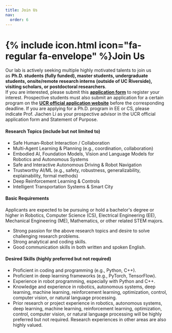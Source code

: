 ```yaml
---
title: Join Us
nav:
  order: 6
---
```


# {% include icon.html icon="fa-regular fa-envelope" %}Join Us

Our lab is actively seeking multiple highly motivated talents to join us as **Ph.D. students (fully funded), master students, undergraduate students, onsite/remote research interns (outside of UC Riverside), visiting scholars, or postdoctoral researchers**. <br>
If you are interested, please submit this **[application form](https://docs.google.com/forms/d/1LLewwdhoxXcOv1B8j1KszhDWmdqoBc5QV5xTahVJieg/viewform)** to register your interest. Prospective students must also submit an application for a certain program on the **[UCR official application website](https://www.ucr.edu/apply)** before the corresponding deadline. If you are applying for a Ph.D. program in EE or CS, please indicate Prof. Jiachen Li as your prospective advisor in the UCR official application form and Statement of Purpose.

#### Research Topics (include but not limited to)

-	Safe Human-Robot Interaction / Collaboration
-	Multi-Agent Learning & Planning (e.g., coordination, collaboration)
-	Embodied AI, Foundation Models, Vision and Language Models for Robotics and Autonomous Systems
-	Safe and Interactive Autonomous Driving & Robot Navigation
-	Trustworthy AI/ML (e.g., safety, robustness, generalizability, explainability, formal methods)
-	Deep Reinforcement Learning & Controls
-	Intelligent Transportation Systems & Smart City


#### Basic Requirements
Applicants are expected to be pursuing or hold a bachelor's degree or higher in Robotics, Computer Science (CS), Electrical Engineering (EE), Mechanical Engineering (ME), Mathematics, or other related STEM majors. 

-	Strong passion for the above research topics and desire to solve challenging research problems.
-	Strong analytical and coding skills.
-	Good communication skills in both written and spoken English.


#### Desired Skills (highly preferred but not required)
-	Proficient in coding and programming (e.g., Python, C++).
-	Proficient in deep learning frameworks (e.g., PyTorch, TensorFlow).
-	Experience in robot programming, especially with Python and C++.
-	Knowledge and experience in robotics, autonomous systems, deep learning, machine learning, reinforcement learning, optimization, control, computer vision, or natural language processing.
-	Prior research or project experience in robotics, autonomous systems, deep learning, machine learning, reinforcement learning, optimization, control, computer vision, or natural language processing will be highly preferred but not required. Research experiences in other areas are also highly valued. 
